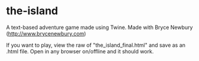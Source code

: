 # the-island
A text-based adventure game made using Twine. Made with Bryce Newbury (http://www.brycenewbury.com)

If you want to play, view the raw of "the_island_final.html" and save as an .html file. Open in any browser on/offline and it should work.
